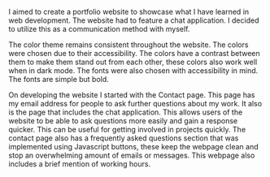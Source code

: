 I aimed to create a portfolio website to showcase what I have learned in web development. The website had to feature a chat application. I decided to utilize this as a communication method with myself. 

The color theme remains consistent throughout the website. The colors were chosen due to their accessibility. The colors have a contrast between them to make them stand out from each other, these colors also work well when in dark mode. The fonts were also chosen with accessibility in mind. The fonts are simple but bold. 

On developing the website I started with the Contact page. This page has my email address for people to ask further questions about my work. It also is the page that includes the chat application. This allows users of the website to be able to ask questions more easily and gain a response quicker. This can be useful for getting involved in projects quickly. The contact page also has a frequently asked questions section that was implemented using Javascript buttons, these keep the webpage clean and stop an overwhelming amount of emails or messages. This webpage also includes a brief mention of working hours.

